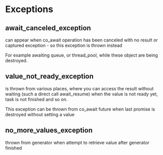 # Exceptions

## await_canceled_exception

can appear when co_await operation has been canceled with no result or captured exception - so this exception is thrown instead

For example awaiting queue, or thread_pool, while these object are being destroyed. 


## value_not_ready_exception

is thrown from various places, where you can access the result without waiting (such a direct call await_resume) when the value is not ready yet, task is not finished and so on.

This exception can be thrown from co_await future when last promise is destroyed without setting a value

## no_more_values_exception

thrown from generator when attempt to retrieve value after generator finished



